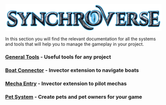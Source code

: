 ![synchroverse_logo](https://github.com/SynchroVerse-NFT/gameplay-docs/blob/main/Images/syncroverse.png)

In this section you will find the relevant documentation for all the systems and tools that will help you to manage the gameplay in your project.

### [General Tools]() - Useful tools for any project
### [Boat Connector]() - Invector extension to navigate boats
### [Mecha Entry]() - Invector extension to pilot mechas
### [Pet System](https://github.com/SynchroVerse-NFT/gameplay-docs/wiki/Pet-System) - Create pets and pet owners for your game
